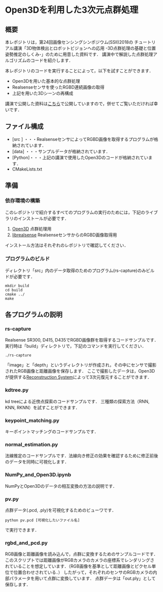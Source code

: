 # Open3Dを利用した3次元点群処理
## 概要
本レポジトリは，第24回画像センシングシンポジウム(SSII)2018の
チュートリアル講演「3D物体検出とロボットビジョンへの応用
-3D点群処理の基礎と位置姿勢推定のしくみ-」のために用意した資料です．
講演中で解説した点群処理アルゴリズムのコードを紹介します．

本レポジトリのコードを実行することによって，以下を試すことができます．
- Open3Dを用いた基本的な点群処理
- Realsenseセンサを使ったRGBD連続画像の取得
- 上記を用いた3Dシーンの再構成

講演で公開した資料は[こちら](https://www.slideshare.net/SSII_Slides/3d-101077557)で公開していますので，併せてご覧いただければ幸いです．

## ファイル構成

- [src ] ・・・RealsenseセンサによってRGBD画像を取得するプログラムが格納されています．
- [data] ・・・サンプルデータが格納されています．
- [Python]・・・上記の講演で使用したOpen3Dのコードが格納されています．
- CMakeLists.txt

## 準備
### 依存環境の構築
このレポジトリで紹介するすべてのプログラムの実行のためには，下記のライブラリのインストールが必要です．
1. [Open3D](https://github.com/IntelVCL/Open3D)  点群処理用
2. [librealsense](https://github.com/IntelRealSense/librealsense)  RealsenseセンサからのRGBD画像取得用

インストール方法はそれぞれのレポジトリで確認してください．

### プログラムのビルド
ディレクトリ「src」内のデータ取得のためのプログラム(rs-capture)のみビルドが必要です．

```
mkdir build
cd build
cmake ../
make
```

## 各プログラムの説明
### rs-capture
Realsense SR300, D415, D435でRGBD画像群を取得するコードサンプルです． 
実行時は「build」ディレクトリで，下記のコマンドを実行してください．
```
./rs-capture
```
「image」と「depth」というディレクトリが作成され，その中にセンサで撮影されたRGB画像と距離画像を保存します．
ここで撮影したデータは，Open3Dが提供する[Reconstruction System](http://www.open3d.org/docs/tutorial/ReconstructionSystem/index.html)によって3次元復元することができます．

### kdtree.py
kd treeによる近傍点探索のコードサンプルです．
三種類の探索方法（RNN, KNN, RKNN）を試すことができます．

### keypoint_matching.py
キーポイントマッチングのコードサンプルです．

### normal_estimation.py
法線推定のコードサンプルです．法線向き修正の効果を確認するために修正前後のデータを同時に可視化します．

### NumPy_and_Open3D.ipynb
NumPyとOpen3Dのデータの相互変換の方法の説明です．

### pv.py
点群データ(.pcd, .ply)を可視化するためのビューワです．
```
python pv.pcd [可視化したいファイル名]
```
で実行できます．

### rgbd_and_pcd.py
RGB画像と距離画像を読み込んで，点群に変換するためのサンプルコードです．
このスクリプトでは距離画像がRGBカメラのカメラの座標系でレンダリングされていることを想定しています．（RGB画像を基準として距離画像とピクセル単位で位置合わせされている．）
したがって，それぞれのセンサのRGBカメラの内部パラメータを用いて点群に変換しています．
点群データは「out.ply」として保存します．